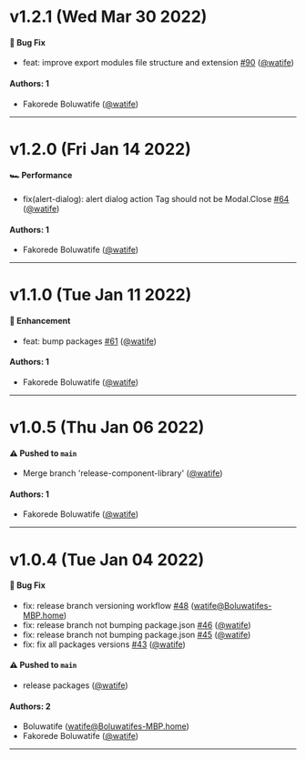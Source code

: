 # v1.2.1 (Wed Mar 30 2022)

#### 🐛 Bug Fix

- feat: improve export modules file structure and extension [#90](https://github.com/watife/dorai-ui/pull/90) ([@watife](https://github.com/watife))

#### Authors: 1

- Fakorede Boluwatife ([@watife](https://github.com/watife))

---

# v1.2.0 (Fri Jan 14 2022)

#### 🏎 Performance

- fix(alert-dialog): alert dialog action Tag should not be Modal.Close [#64](https://github.com/watife/dorai-ui/pull/64) ([@watife](https://github.com/watife))

#### Authors: 1

- Fakorede Boluwatife ([@watife](https://github.com/watife))

---

# v1.1.0 (Tue Jan 11 2022)

#### 🚀 Enhancement

- feat: bump packages [#61](https://github.com/watife/dorai-ui/pull/61) ([@watife](https://github.com/watife))

#### Authors: 1

- Fakorede Boluwatife ([@watife](https://github.com/watife))

---

# v1.0.5 (Thu Jan 06 2022)

#### ⚠️ Pushed to `main`

- Merge branch 'release-component-library' ([@watife](https://github.com/watife))

#### Authors: 1

- Fakorede Boluwatife ([@watife](https://github.com/watife))

---

# v1.0.4 (Tue Jan 04 2022)

#### 🐛 Bug Fix

- fix: release branch versioning workflow [#48](https://github.com/watife/dorai-ui/pull/48) (watife@Boluwatifes-MBP.home)
- fix: release branch not bumping package.json [#46](https://github.com/watife/dorai-ui/pull/46) ([@watife](https://github.com/watife))
- fix: release branch not bumping package.json [#45](https://github.com/watife/dorai-ui/pull/45) ([@watife](https://github.com/watife))
- fix: fix all packages versions [#43](https://github.com/watife/dorai-ui/pull/43) ([@watife](https://github.com/watife))

#### ⚠️ Pushed to `main`

- release packages ([@watife](https://github.com/watife))

#### Authors: 2

- Boluwatife (watife@Boluwatifes-MBP.home)
- Fakorede Boluwatife ([@watife](https://github.com/watife))

---

